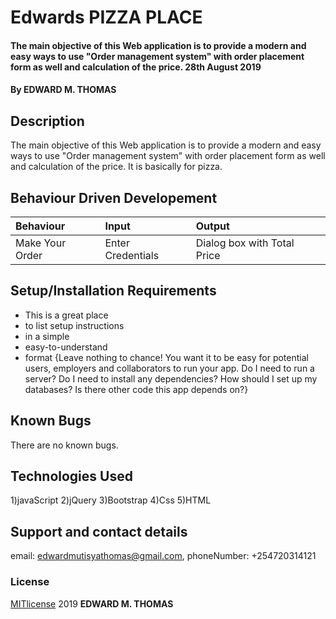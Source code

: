 # Edwards PIZZA PLACE
#### The main objective of this Web application is to provide a modern and easy ways to use "Order management system" with order placement form as well and calculation of the price. 28th August 2019
#### By **EDWARD M. THOMAS**
## Description
The main objective of this Web application is to provide a modern and easy ways to use "Order management system" with order placement form as well and calculation of the price. It is basically for pizza.
## Behaviour Driven Developement
|Behaviour| Input| Output|
|:--------|:-----|:------|
|Make Your Order|Enter Credentials| Dialog box with Total Price|
## Setup/Installation Requirements
* This is a great place
* to list setup instructions
* in a simple
* easy-to-understand
* format
{Leave nothing to chance! You want it to be easy for potential users, employers and collaborators to run your app. Do I need to run a server? Do I need to install any dependencies? How should I set up my databases? Is there other code this app depends on?}
## Known Bugs
There are no known bugs.
## Technologies Used
1)javaScript
2)jQuery
3)Bootstrap
4)Css
5)HTML
## Support and contact details
email: edwardmutisyathomas@gmail.com, phoneNumber: +254720314121
### License
[MITlicense](license) 2019 **EDWARD M. THOMAS**